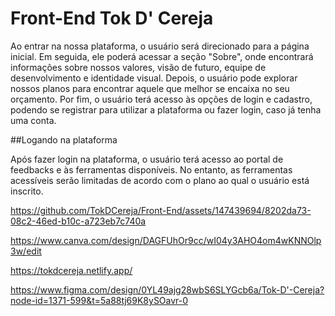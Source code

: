 # Front-End Tok D' Cereja

Ao entrar na nossa plataforma, o usuário será direcionado para a página inicial. Em seguida, ele poderá acessar a seção "Sobre", onde encontrará informações sobre nossos valores, visão de futuro, equipe de desenvolvimento e identidade visual. Depois, o usuário pode explorar nossos planos para encontrar aquele que melhor se encaixa no seu orçamento.  Por fim, o usuário terá acesso às opções de login e cadastro, podendo se registrar para utilizar a plataforma ou fazer login, caso já tenha uma conta.



##Logando na plataforma

Após fazer login na plataforma, o usuário terá acesso ao portal de feedbacks e às ferramentas disponíveis. No entanto, as ferramentas acessíveis serão limitadas de acordo com o plano ao qual o usuário está inscrito.


https://github.com/TokDCereja/Front-End/assets/147439694/8202da73-08c2-46ed-b10c-a723eb7c740a











https://www.canva.com/design/DAGFUhOr9cc/wI04y3AHO4om4wKNNOlp3w/edit

https://tokdcereja.netlify.app/

https://www.figma.com/design/0YL49ajg28wbS6SLYGcb6a/Tok-D'-Cereja?node-id=1371-599&t=5a88tj69K8ySOavr-0

